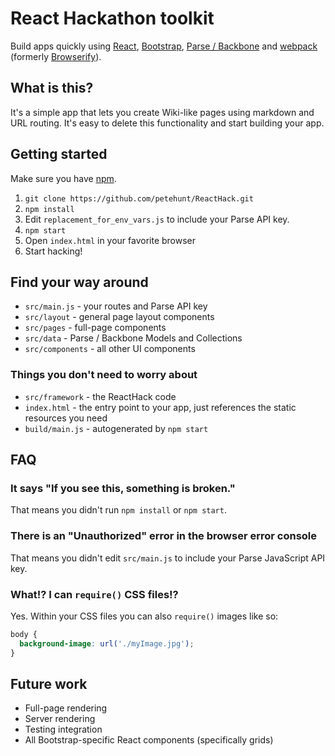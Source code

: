 # React Hackathon toolkit

Build apps quickly using [React](http://facebook.github.io/react), [Bootstrap](http://getbootstrap.com/), [Parse / Backbone](http://parse.com/) and [webpack](http://webpack.github.io/) (formerly [Browserify](http://browserify.org/)).

## What is this?

It's a simple app that lets you create Wiki-like pages using markdown and URL routing. It's easy to delete this functionality and start building your app.

## Getting started

Make sure you have [npm](http://npmjs.org/).

1. `git clone https://github.com/petehunt/ReactHack.git`
2. `npm install`
3. Edit `replacement_for_env_vars.js` to include your Parse API key.
4. `npm start`
5. Open `index.html` in your favorite browser
6. Start hacking!

## Find your way around

* `src/main.js` - your routes and Parse API key
* `src/layout` - general page layout components
* `src/pages` - full-page components
* `src/data` - Parse / Backbone Models and Collections
* `src/components` - all other UI components

### Things you don't need to worry about
* `src/framework` - the ReactHack code
* `index.html` - the entry point to your app, just references the static resources you need
* `build/main.js` - autogenerated by `npm start`

## FAQ

### It says "If you see this, something is broken."

That means you didn't run `npm install` or `npm start`.

### There is an "Unauthorized" error in the browser error console

That means you didn't edit `src/main.js` to include your Parse JavaScript API key.

### What!? I can `require()` CSS files!?

Yes. Within your CSS files you can also `require()` images like so:

```css
body {
  background-image: url('./myImage.jpg');
}
```

## Future work

- Full-page rendering
- Server rendering
- Testing integration
- All Bootstrap-specific React components (specifically grids)
